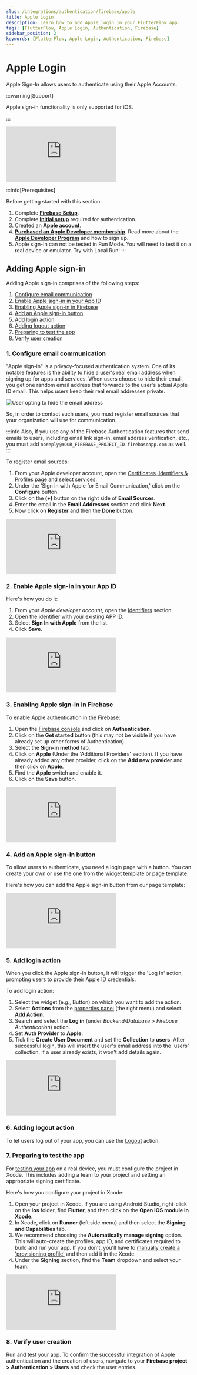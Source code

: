 ```yaml
---
slug: /integrations/authentication/firebase/apple
title: Apple Login
description: Learn how to add Apple login in your FlutterFlow app.
tags: [FlutterFlow, Apple Login, Authentication, Firebase]
sidebar_position: 2
keywords: [FlutterFlow, Apple Login, Authentication, Firebase]
---
```



# Apple Login

Apple Sign-In allows users to authenticate using their Apple Accounts.

:::warning[Support]

Apple sign-in functionality is only supported for iOS.

:::

<div style={{
    position: 'relative',
    paddingBottom: 'calc(56.67989417989418% + 41px)', // Keeps the aspect ratio and additional padding
    height: 0,
    width: '100%'}}>
    <iframe 
        src="https://www.loom.com/embed/679fb847b2d340368021ec1fded4e055?sid=c445ba10-5ec8-4727-807d-1591c627dd6e"
        title=""
        style={{
            position: 'absolute',
            top: 0,
            left: 0,
            width: '100%',
            height: '100%',
            colorScheme: 'light'
        }}
        frameborder="0"
        loading="lazy"
        webkitAllowFullScreen
        mozAllowFullScreen
        allowFullScreen
        allow="clipboard-write">
    </iframe>
</div>
<p></p>


:::info[Prerequisites]

Before getting started with this section:

1. Complete [**Firebase Setup**](../../../firebase/connect-to-firebase-setup.md).
2. Complete [**Initial setup**](auth-initial-setup) required for authentication.
3. Created an [**Apple account**](https://appleid.apple.com/account?appId=632&returnUrl=https%3A%2F%2Fdeveloper.apple.com%2Faccount%2F).
4. [**Purchased an Apple Developer membership**](https://developer.apple.com/programs/enroll/). 
   Read more about the [**Apple Developer Program**](https://developer.apple.com/programs/) and how to sign up.
5. Apple sign-In can not be tested in Run Mode. You will need to test it on a real device or 
   emulator. Try with Local Run!
:::

## Adding Apple sign-in

Adding Apple sign-in comprises of the following steps:

1. [Configure email communication](#1-configure-email-communication)
2. [Enable Apple sign-in in your App ID](#2-enable-apple-sign-in-in-your-app-id)
3. [Enabling Apple sign-in in Firebase](#3-enabling-apple-sign-in-in-firebase)
4. [Add an Apple sign-in button](#4-add-an-apple-sign-in-button)
5. [Add login action](#5-add-login-action)
6. [Adding logout action](#6-adding-logout-action)
7. [Preparing to test the app](#7-preparing-to-test-the-app)
8. [Verify user creation](#8-verify-user-creation)

### 1. Configure email communication

"Apple sign-in" is a privacy-focused authentication system. One of its notable features is the ability to hide a user's real email address when signing up for apps and services. When users choose to hide their email, you get one random email address that forwards to the user's actual Apple ID email. This helps users keep their real email addresses private.

![User opting to hide the email address](../../imgs/opt-to-hide-email.png)

So, in order to contact such users, you must register email sources that your organization will use for communication.

:::info
Also, If you use any of the Firebase Authentication features that send emails to users, including email link sign-in, email address verification, etc., you must add `noreply@YOUR_FIREBASE_PROJECT_ID.firebaseapp.com` as well.
:::

To register email sources:

1. From your Apple developer account, open the [Certificates, Identifiers & Profiles](https://developer.apple.com/account/resources/certificates/list) page and select [services](https://developer.apple.com/account/resources/services/list).
2. Under the 'Sign in with Apple for Email Communication,' click on the **Configure** button.
3. Click on the **(+)** button on the right side of **Email Sources**.
4. Enter the email in the **Email Addresses** section and click **Next**.
5. Now click on **Register** and then the **Done** button.

<div style={{
    position: 'relative',
    paddingBottom: 'calc(56.67989417989418% + 41px)', // Keeps the aspect ratio and additional padding
    height: 0,
    width: '100%'}}>
    <iframe 
        src="https://www.loom.com/embed/42fe04061afe4816a8148a8bf8fdeddc?sid=7cccdf73-4020-494a-a64f-60ff1a57c532"
        title=""
        style={{
            position: 'absolute',
            top: 0,
            left: 0,
            width: '100%',
            height: '100%',
            colorScheme: 'light'
        }}
        frameborder="0"
        loading="lazy"
        webkitAllowFullScreen
        mozAllowFullScreen
        allowFullScreen
        allow="clipboard-write">
    </iframe>
</div>
<p></p>

### 2. Enable Apple sign-in in your App ID

Here's how you do it:

1. From your *Apple developer account*, open the [Identifiers](https://developer.apple.com/account/resources/identifiers/list) section.
2. Open the identifier with your existing APP ID.
3. Select **Sign In with Apple** from the list.
4. Click **Save**.

<div style={{
    position: 'relative',
    paddingBottom: 'calc(56.67989417989418% + 41px)', // Keeps the aspect ratio and additional padding
    height: 0,
    width: '100%'}}>
    <iframe 
        src="https://www.loom.com/embed/7c0c5c406c1e49008eadf9667cbc5d6c?sid=bed2b093-3a8c-4651-94a6-19aafa2a86dd"
        title=""
        style={{
            position: 'absolute',
            top: 0,
            left: 0,
            width: '100%',
            height: '100%',
            colorScheme: 'light'
        }}
        frameborder="0"
        loading="lazy"
        webkitAllowFullScreen
        mozAllowFullScreen
        allowFullScreen
        allow="clipboard-write">
    </iframe>
</div>
<p></p>

### 3. Enabling Apple sign-in in Firebase

To enable Apple authentication in the Firebase:

1. Open the [Firebase console](https://console.firebase.google.com/) and click on **Authentication**.
2. Click on the **Get started** button (this may not be visible if you have already set up other forms of Authentication).
3. Select the **Sign-in method** tab.
4. Click on **Apple** (Under the 'Additional Providers' section). If you have already added any other provider, click on the **Add new provider** and then click on **Apple**.
5. Find the **Apple** switch and enable it.
6. Click on the **Save** button.

<div style={{
    position: 'relative',
    paddingBottom: 'calc(56.67989417989418% + 41px)', // Keeps the aspect ratio and additional padding
    height: 0,
    width: '100%'}}>
    <iframe 
        src="https://www.loom.com/embed/3cfc16349c2241d8bec0a6ff023771f7?sid=38cccdf9-6aaf-4e14-b1dc-5a8d7abdc180"
        title=""
        style={{
            position: 'absolute',
            top: 0,
            left: 0,
            width: '100%',
            height: '100%',
            colorScheme: 'light'
        }}
        frameborder="0"
        loading="lazy"
        webkitAllowFullScreen
        mozAllowFullScreen
        allowFullScreen
        allow="clipboard-write">
    </iframe>
</div>
<p></p>

### 4. Add an Apple sign-in button

To allow users to authenticate, you need a login page with a button. You can create your own or use the one from the [widget template](#) or page template.

Here's how you can add the Apple sign-in button from our page template:

<div style={{
    position: 'relative',
    paddingBottom: 'calc(56.67989417989418% + 41px)', // Keeps the aspect ratio and additional padding
    height: 0,
    width: '100%'}}>
    <iframe 
        src="https://www.loom.com/embed/e108b22f659e41f596a9abdc0c95930b?sid=e14a1ce3-cd85-4871-a5f4-dca6d51fa8c9"
        title=""
        style={{
            position: 'absolute',
            top: 0,
            left: 0,
            width: '100%',
            height: '100%',
            colorScheme: 'light'
        }}
        frameborder="0"
        loading="lazy"
        webkitAllowFullScreen
        mozAllowFullScreen
        allowFullScreen
        allow="clipboard-write">
    </iframe>
</div>
<p></p>

### 5. Add login action

When you click the Apple sign-in button, it will trigger the 'Log In' action, prompting users to provide their Apple ID credentials.

To add login action:

1. Select the widget (e.g., Button) on which you want to add the action.
2. Select **Actions** from the [properties panel](#) (the right menu) and select **Add Action**.
3. Search and select the **Log in** (under *Backend/Database > Firebase Authentication*) action.
4. Set **Auth Provider** to **Apple**.
5. Tick the **Create User Document** and set the **Collection** to **users**. After successful login, this will insert the user's email address into the 'users' collection. If a user already exists, it won't add details again.

<div style={{
    position: 'relative',
    paddingBottom: 'calc(56.67989417989418% + 41px)', // Keeps the aspect ratio and additional padding
    height: 0,
    width: '100%'}}>
    <iframe 
        src="https://www.loom.com/embed/4f3744c3975e4b1da47d2a8479b59f81?sid=fb6b76c7-79dd-4fe1-910f-4d4da50a764f"
        title=""
        style={{
            position: 'absolute',
            top: 0,
            left: 0,
            width: '100%',
            height: '100%',
            colorScheme: 'light'
        }}
        frameborder="0"
        loading="lazy"
        webkitAllowFullScreen
        mozAllowFullScreen
        allowFullScreen
        allow="clipboard-write">
    </iframe>
</div>
<p></p>

### 6. Adding logout action

To let users log out of your app, you can use the [Logout](../../logout-action.md) action.

### 7. Preparing to test the app

For [testing your app](#) on a real device, you must configure the project in Xcode. This includes adding a team to your project and setting an appropriate signing certificate.

Here's how you configure your project in Xcode:

1. Open your project in Xcode. If you are using Android Studio, right-click on the **ios** folder, find **Flutter,** and then click on the **Open iOS module in Xcode**.
2. In Xcode, click on **Runner** (left side menu) and then select the **Signing and Capabilities** tab.
3. We recommend choosing the **Automatically manage signing** option. This will auto-create the profiles, app ID, and certificates required to build and run your app. If you don't, you'll have to [manually create a 'provisioning profile'](https://blog.codemagic.io/distributing-native-ios-sdk-with-flutter-module-using-codemagic/) and then add it in the Xcode.
4. Under the **Signing** section, find the **Team** dropdown and select your team.

<div style={{
    position: 'relative',
    paddingBottom: 'calc(56.67989417989418% + 41px)', // Keeps the aspect ratio and additional padding
    height: 0,
    width: '100%'}}>
    <iframe 
        src="https://www.loom.com/embed/cb9e1e3605d94636bb7893e23043b3a8?sid=105b5cf1-a15e-4157-820d-6f1761bb7c35"
        title=""
        style={{
            position: 'absolute',
            top: 0,
            left: 0,
            width: '100%',
            height: '100%',
            colorScheme: 'light'
        }}
        frameborder="0"
        loading="lazy"
        webkitAllowFullScreen
        mozAllowFullScreen
        allowFullScreen
        allow="clipboard-write">
    </iframe>
</div>
<p></p>

### 8. Verify user creation

Run and test your app. To confirm the successful integration of Apple authentication and the creation of users, navigate to your **Firebase project > Authentication > Users** and check the user entries.
